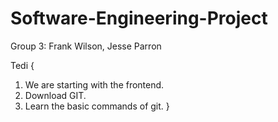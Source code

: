 # Software-Engineering-Project
Group 3: Frank Wilson, Jesse Parron


Tedi {
1. We are starting with the frontend.
2. Download GIT.
3. Learn the basic commands of git.
}
